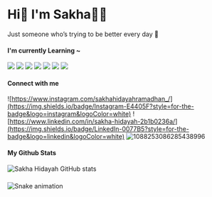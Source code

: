 # Hi👋 I'm Sakha👨‍💻

<!-- ![SakhaHidayah](<assets/github-header-image%20(1).png>) -->

<!--
**sakhahidayah/sakhahidayah** is a ✨ _special_ ✨ repository because its `README.md` (this file) appears on your GitHub profile.

Here are some ideas to get you started:

- 🔭 I’m currently working on ...
- 🌱 I’m currently learning ...
- 👯 I’m looking to collaborate on ...
- 🤔 I’m looking for help with ...
- 💬 Ask me about ...
- 📫 How to reach me: ...
- 😄 Pronouns: ...
- ⚡ Fun fact: ...
-->

Just someone who’s trying to be better every day 🌱

#### I'm currently Learning ~

<img src="https://img.shields.io/badge/JavaScript-323330?style=for-the-badge&logo=javascript&logoColor=F7DF1E}" /> <img src="https://img.shields.io/badge/React-20232A?style=for-the-badge&logo=react&logoColor=61DAFB" /> <img src='https://img.shields.io/badge/Express%20js-000000?style=for-the-badge&logo=express&logoColor=white' /> <img src='https://img.shields.io/badge/next%20js-000000?style=for-the-badge&logo=nextdotjs&logoColor=white' /> <img src="https://img.shields.io/badge/Bootstrap-563D7C?style=for-the-badge&logo=bootstrap&logoColor=white" /> <img src="https://img.shields.io/badge/Tailwind_CSS-38B2AC?style=for-the-badge&logo=tailwind-css&logoColor=white" /> <img src='https://img.shields.io/badge/Postman-FF6C37?style=for-the-badge&logo=Postman&logoColor=white' />

#### Connect with me

![https://www.instagram.com/sakhahidayahramadhan_/](https://img.shields.io/badge/Instagram-E4405F?style=for-the-badge&logo=instagram&logoColor=white) ![https://www.linkedin.com/in/sakha-hidayah-2b1b0236a/](https://img.shields.io/badge/LinkedIn-0077B5?style=for-the-badge&logo=linkedin&logoColor=white) ![1088253086285438996](https://img.shields.io/badge/Discord-5865F2?style=for-the-badge&logo=discord&logoColor=white)

#### My Github Stats

![Sakha Hidayah GitHub stats](https://github-readme-stats.vercel.app/api?username=sakhahidayah&show_icons=true&theme=tokyonight)

<!-- <picture>
  <source media="(prefers-color-scheme: dark)" srcset="https://raw.githubusercontent.com/sakhahidayah/sakhahidayah/output/pacman-contribution-graph-dark.svg">
  <source media="(prefers-color-scheme: light)" srcset="https://raw.githubusercontent.com/sakhahidayah/sakhahidayah/output/pacman-contribution-graph.svg">
  <img  src="https://raw.githubusercontent.com/sakhahidayah/sakhahidayah/output/pacman-contribution-graph.svg" alt="pacman contribution graph">
</picture> -->

###

<img src="https://raw.githubusercontent.com/sakhahidayah/sakhahidayah/output/snake.svg" alt="Snake animation" />

###
